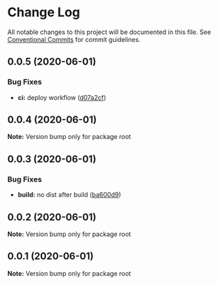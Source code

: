 # Change Log

All notable changes to this project will be documented in this file.
See [Conventional Commits](https://conventionalcommits.org) for commit guidelines.

## 0.0.5 (2020-06-01)


### Bug Fixes

* **ci:** deploy workflow ([d07a2cf](https://github.com/Shedevro/web-utils/commit/d07a2cfd596c1d0da14cc550921e0dde97fe8c59))





## 0.0.4 (2020-06-01)

**Note:** Version bump only for package root





## 0.0.3 (2020-06-01)


### Bug Fixes

* **build:** no dist after build ([ba600d9](https://github.com/Shedevro/web-utils/commit/ba600d9b4aa68daf8856e1b86344591417ba280d))





## 0.0.2 (2020-06-01)

**Note:** Version bump only for package root





## 0.0.1 (2020-06-01)

**Note:** Version bump only for package root
